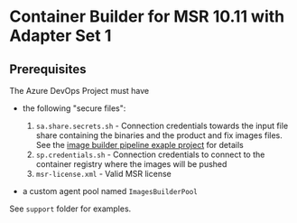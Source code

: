 # Container Builder for MSR 10.11 with Adapter Set 1

## Prerequisites

The Azure DevOps Project must have

- the following "secure files":

    1. `sa.share.secrets.sh` - Connection credentials towards the input file share containing the binaries and the product and fix images files. See the [image builder pipeline exaple project](https://github.com/Myhael76/sag-az-pipelines-installation-images-builder) for details
    2. `sp.credentials.sh` - Connection credentials to connect to the container registry where the images will be pushed
    3. `msr-license.xml` - Valid MSR license

- a custom agent pool named `ImagesBuilderPool`

See `support` folder for examples.

